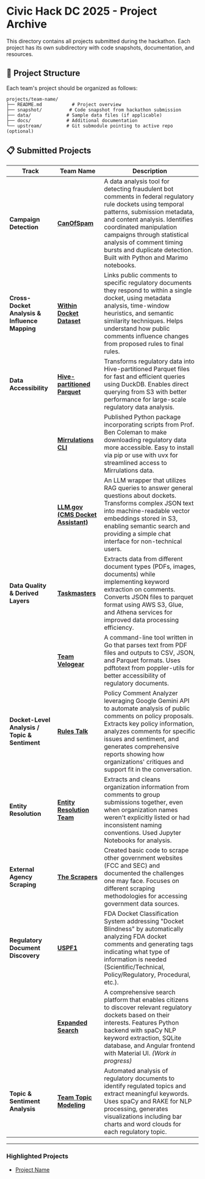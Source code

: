 # Civic Hack DC 2025 - Project Archive

This directory contains all projects submitted during the hackathon. Each project has its own subdirectory with code snapshots, documentation, and resources.

## 📁 Project Structure

Each team's project should be organized as follows:

```text
projects/team-name/
├── README.md           # Project overview
├── snapshot/          # Code snapshot from hackathon submission
├── data/             # Sample data files (if applicable)
├── docs/             # Additional documentation
└── upstream/         # Git submodule pointing to active repo (optional)
```

## 📋 Submitted Projects

| Track | Team Name | Description |
|---|---|---|
| **Campaign Detection** | [**CanOfSpam**](./canOfSpam/README.md) | A data analysis tool for detecting fraudulent bot comments in federal regulatory rule dockets using temporal patterns, submission metadata, and content analysis. Identifies coordinated manipulation campaigns through statistical analysis of comment timing bursts and duplicate detection. Built with Python and Marimo notebooks. |
| **Cross-Docket Analysis & Influence Mapping** | [**Within Docket Dataset**](./within-docket-dataset/README.md) | Links public comments to specific regulatory documents they respond to within a single docket, using metadata analysis, time-window heuristics, and semantic similarity techniques. Helps understand how public comments influence changes from proposed rules to final rules. |
| **Data Accessibility** | [**Hive-partitioned Parquet**](./hive-partitioned-parquet/README.md) | Transforms regulatory data into Hive-partitioned Parquet files for fast and efficient queries using DuckDB. Enables direct querying from S3 with better performance for large-scale regulatory data analysis. |
|  | [**Mirrulations CLI**](./mirrulations-cli/README.md) | Published Python package incorporating scripts from Prof. Ben Coleman to make downloading regulatory data more accessible. Easy to install via pip or use with uvx for streamlined access to Mirrulations data. |
| | [**LLM.gov (CMS Docket Assistant)**](./llmgov/README.md) | An LLM wrapper that utilizes RAG queries to answer general questions about dockets. Transforms complex JSON text into machine-readable vector embeddings stored in S3, enabling semantic search and providing a simple chat interface for non-technical users. |
| **Data Quality & Derived Layers** | [**Taskmasters**](./taskmasters/README.md) | Extracts data from different document types (PDFs, images, documents) while implementing keyword extraction on comments. Converts JSON files to parquet format using AWS S3, Glue, and Athena services for improved data processing efficiency. |
|   | [**Team Velogear**](./team-velogear/README.md) | A command-line tool written in Go that parses text from PDF files and outputs to CSV, JSON, and Parquet formats. Uses pdftotext from poppler-utils for better accessibility of regulatory documents. |
| **Docket-Level Analysis / Topic & Sentiment** | [**Rules Talk**](./rules-talk/README.md) | Policy Comment Analyzer leveraging Google Gemini API to automate analysis of public comments on policy proposals. Extracts key policy information, analyzes comments for specific issues and sentiment, and generates comprehensive reports showing how organizations' critiques and support fit in the conversation. |
| **Entity Resolution** | [**Entity Resolution Team**](./entity-resolution-team/README.md) | Extracts and cleans organization information from comments to group submissions together, even when organization names weren't explicitly listed or had inconsistent naming conventions. Used Jupyter Notebooks for analysis. |
| **External Agency Scraping** | [**The Scrapers**](./the-scrapers/README.md) | Created basic code to scrape other government websites (FCC and SEC) and documented the challenges one may face. Focuses on different scraping methodologies for accessing government data sources. |
| **Regulatory Document Discovery** | [**USPF1**](./uspf1/README.md) | FDA Docket Classification System addressing "Docket Blindness" by automatically analyzing FDA docket comments and generating tags indicating what type of information is needed (Scientific/Technical, Policy/Regulatory, Procedural, etc.). |
| | [**Expanded Search**](./expanded-search/README.md) | A comprehensive search platform that enables citizens to discover relevant regulatory dockets based on their interests. Features Python backend with spaCy NLP keyword extraction, SQLite database, and Angular frontend with Material UI. *(Work in progress)* |
| **Topic & Sentiment Analysis** | [**Team Topic Modeling**](./team-topic-modeling/README.md) | Automated analysis of regulatory documents to identify regulated topics and extract meaningful keywords. Uses spaCy and RAKE for NLP processing, generates visualizations including bar charts and word clouds for each regulatory topic. |

---

### Highlighted Projects

- [Project Name](./team_slug/)
